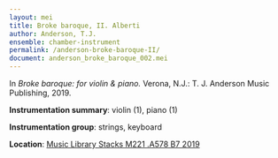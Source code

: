 ```yaml
---
layout: mei
title: Broke baroque, II. Alberti
author: Anderson, T.J.
ensemble: chamber-instrument
permalink: /anderson-broke-baroque-II/
document: anderson_broke_baroque_002.mei
---
```


In *Broke baroque: for violin & piano.* Verona, N.J.: T. J. Anderson Music Publishing, 2019.

**Instrumentation summary**: violin (1), piano (1)

**Instrumentation group**: strings, keyboard

**Location**: <a href="https://tufts-primo.hosted.exlibrisgroup.com/permalink/f/bnf7qa/01TUN_ALMA21221659650003851" target="_blank">Music Library Stacks M221 .A578 B7 2019</a>
